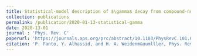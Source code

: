 ```yaml
---
title: Statistical-model description of $\gamma$ decay from compound-nucleus resonances
collection: publications
permalink: /publication/2020-01-13-statistical-gamma
date: 2020-13-01
journal : 'Phys. Rev. C'
paperurl: 'https://journals.aps.org/prc/abstract/10.1103/PhysRevC.101.014607'
citation: 'P. Fanto, Y. Alhassid, and H. A. Weidenm&uumlller, Phys. Rev. C. <b>101</b>, 014607 (2020).'
---
```

